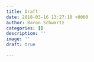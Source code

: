 ```yaml
---
title: Draft
date: 2018-03-16 13:27:10 +0000
author: Baron Schwartz
categories: []
description: ''
image: ''
draft: true

---
```


